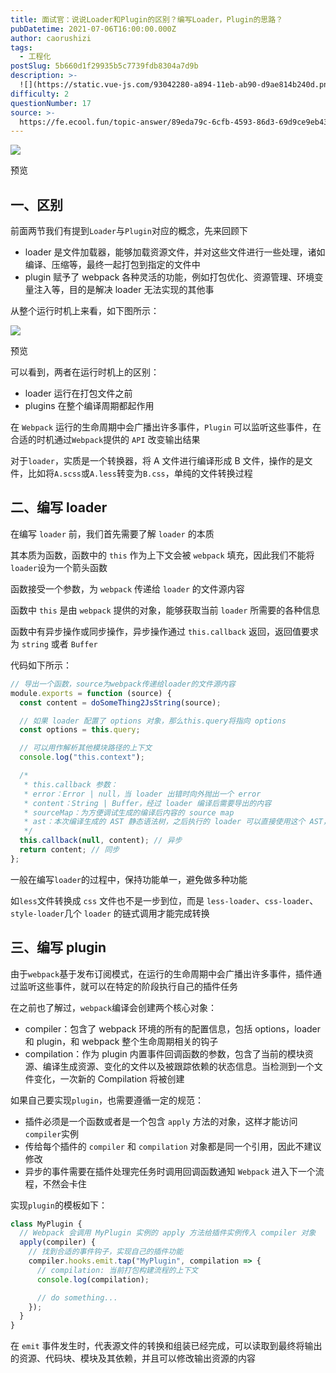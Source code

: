 ```yaml
---
title: 面试官：说说Loader和Plugin的区别？编写Loader，Plugin的思路？
pubDatetime: 2021-07-06T16:00:00.000Z
author: caorushizi
tags:
  - 工程化
postSlug: 5b660d1f29935b5c7739fdb8304a7d9b
description: >-
  ![](https://static.vue-js.com/93042280-a894-11eb-ab90-d9ae814b240d.png)预览一、区别----前面两节我们有提到`Loader`与`
difficulty: 2
questionNumber: 17
source: >-
  https://fe.ecool.fun/topic-answer/89eda79c-6cfb-4593-86d3-69d9ce9eb43d?orderBy=updateTime&order=desc&tagId=28
---
```


![](https://static.vue-js.com/93042280-a894-11eb-ab90-d9ae814b240d.png)

预览

## 一、区别

前面两节我们有提到`Loader`与`Plugin`对应的概念，先来回顾下

- loader 是文件加载器，能够加载资源文件，并对这些文件进行一些处理，诸如编译、压缩等，最终一起打包到指定的文件中
- plugin 赋予了 webpack 各种灵活的功能，例如打包优化、资源管理、环境变量注入等，目的是解决 loader 无法实现的其他事

从整个运行时机上来看，如下图所示：

![](https://static.vue-js.com/9a04ec40-a7c2-11eb-ab90-d9ae814b240d.png)

预览

可以看到，两者在运行时机上的区别：

- loader 运行在打包文件之前
- plugins 在整个编译周期都起作用

在 `Webpack` 运行的生命周期中会广播出许多事件，`Plugin` 可以监听这些事件，在合适的时机通过`Webpack`提供的 `API` 改变输出结果

对于`loader`，实质是一个转换器，将 A 文件进行编译形成 B 文件，操作的是文件，比如将`A.scss`或`A.less`转变为`B.css`，单纯的文件转换过程

## 二、编写 loader

在编写 `loader` 前，我们首先需要了解 `loader` 的本质

其本质为函数，函数中的 `this` 作为上下文会被 `webpack` 填充，因此我们不能将 `loader`设为一个箭头函数

函数接受一个参数，为 `webpack` 传递给 `loader` 的文件源内容

函数中 `this` 是由 `webpack` 提供的对象，能够获取当前 `loader` 所需要的各种信息

函数中有异步操作或同步操作，异步操作通过 `this.callback` 返回，返回值要求为 `string` 或者 `Buffer`

代码如下所示：

```js
// 导出一个函数，source为webpack传递给loader的文件源内容
module.exports = function (source) {
  const content = doSomeThing2JsString(source);

  // 如果 loader 配置了 options 对象，那么this.query将指向 options
  const options = this.query;

  // 可以用作解析其他模块路径的上下文
  console.log("this.context");

  /*
   * this.callback 参数：
   * error：Error | null，当 loader 出错时向外抛出一个 error
   * content：String | Buffer，经过 loader 编译后需要导出的内容
   * sourceMap：为方便调试生成的编译后内容的 source map
   * ast：本次编译生成的 AST 静态语法树，之后执行的 loader 可以直接使用这个 AST，进而省去重复生成 AST 的过程
   */
  this.callback(null, content); // 异步
  return content; // 同步
};
```

一般在编写`loader`的过程中，保持功能单一，避免做多种功能

如`less`文件转换成 `css` 文件也不是一步到位，而是 `less-loader`、`css-loader`、`style-loader`几个 `loader` 的链式调用才能完成转换

## 三、编写 plugin

由于`webpack`基于发布订阅模式，在运行的生命周期中会广播出许多事件，插件通过监听这些事件，就可以在特定的阶段执行自己的插件任务

在之前也了解过，`webpack`编译会创建两个核心对象：

- compiler：包含了 webpack 环境的所有的配置信息，包括 options，loader 和 plugin，和 webpack 整个生命周期相关的钩子
- compilation：作为 plugin 内置事件回调函数的参数，包含了当前的模块资源、编译生成资源、变化的文件以及被跟踪依赖的状态信息。当检测到一个文件变化，一次新的 Compilation 将被创建

如果自己要实现`plugin`，也需要遵循一定的规范：

- 插件必须是一个函数或者是一个包含 `apply` 方法的对象，这样才能访问`compiler`实例
- 传给每个插件的 `compiler` 和 `compilation` 对象都是同一个引用，因此不建议修改
- 异步的事件需要在插件处理完任务时调用回调函数通知 `Webpack` 进入下一个流程，不然会卡住

实现`plugin`的模板如下：

```js
class MyPlugin {
  // Webpack 会调用 MyPlugin 实例的 apply 方法给插件实例传入 compiler 对象
  apply(compiler) {
    // 找到合适的事件钩子，实现自己的插件功能
    compiler.hooks.emit.tap("MyPlugin", compilation => {
      // compilation: 当前打包构建流程的上下文
      console.log(compilation);

      // do something...
    });
  }
}
```

在 `emit` 事件发生时，代表源文件的转换和组装已经完成，可以读取到最终将输出的资源、代码块、模块及其依赖，并且可以修改输出资源的内容
